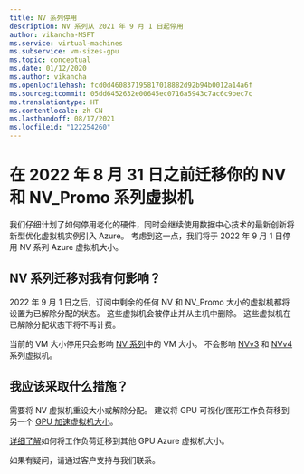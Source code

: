```yaml
---
title: NV 系列停用
description: NV 系列从 2021 年 9 月 1 日起停用
author: vikancha-MSFT
ms.service: virtual-machines
ms.subservice: vm-sizes-gpu
ms.topic: conceptual
ms.date: 01/12/2020
ms.author: vikancha
ms.openlocfilehash: fcd0d460837195817018882d92b94b0012a14a6f
ms.sourcegitcommit: 05dd6452632e00645ec0716a5943c7ac6c9bec7c
ms.translationtype: HT
ms.contentlocale: zh-CN
ms.lasthandoff: 08/17/2021
ms.locfileid: "122254260"
---
```

# <a name="migrate-your-nv-and-nv_promo-series-virtual-machines-by-august-31-2022"></a>在 2022 年 8 月 31 日之前迁移你的 NV 和 NV_Promo 系列虚拟机
我们仔细计划了如何停用老化的硬件，同时会继续使用数据中心技术的最新创新将新型优化虚拟机实例引入 Azure。
考虑到这一点，我们将于 2022 年 9 月 1 日停用 NV 系列 Azure 虚拟机大小。

## <a name="how-does-the-nv-series-migration-affect-me"></a>NV 系列迁移对我有何影响？  

2022 年 9 月 1 日之后，订阅中剩余的任何 NV 和 NV_Promo 大小的虚拟机都将设置为已解除分配的状态。 这些虚拟机会被停止并从主机中删除。 这些虚拟机在已解除分配状态下将不再计费。 

当前的 VM 大小停用只会影响 [NV 系列](nv-series.md)中的 VM 大小。 不会影响 [NVv3](nvv3-series.md) 和 [NVv4](nvv4-series.md) 系列虚拟机。 

## <a name="what-actions-should-i-take"></a>我应该采取什么措施？  

需要将 NV 虚拟机重设大小或解除分配。 建议将 GPU 可视化/图形工作负荷移到另一个 [GPU 加速虚拟机大小](sizes-gpu.md)。

[详细了解](nv-series-migration-guide.md)如何将工作负荷迁移到其他 GPU Azure 虚拟机大小。 

如果有疑问，请通过客户支持与我们联系。
